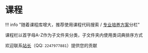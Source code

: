 # 课程

!!! info "随着课程库增大，推荐使用课程代码搜索 / [专业培养方案](../学业/专业培养方案/index.md)分栏"

课程栏以首字母A-Z作为子文件夹分类，子文件夹内使用类词典排序方式  

欢迎联系[站长](../贡献者/茵符草.md)（QQ: `2247977881`）提供您的贡献  